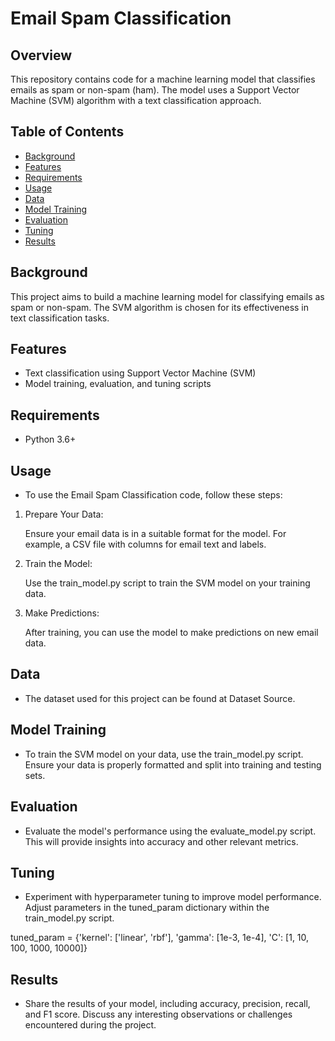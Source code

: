 # Email Spam Classification

## Overview

This repository contains code for a machine learning model that classifies emails as spam or non-spam (ham). The model uses a Support Vector Machine (SVM) algorithm with a text classification approach.

## Table of Contents

- [Background](#background)
- [Features](#features)
- [Requirements](#requirements)
- [Usage](#usage)
- [Data](#data)
- [Model Training](#model-training)
- [Evaluation](#evaluation)
- [Tuning](#tuning)
- [Results](#results)

## Background

This project aims to build a machine learning model for classifying emails as spam or non-spam. The SVM algorithm is chosen for its effectiveness in text classification tasks.

## Features

- Text classification using Support Vector Machine (SVM)
- Model training, evaluation, and tuning scripts

## Requirements

- Python 3.6+

## Usage
- To use the Email Spam Classification code, follow these steps:

1. Prepare Your Data:

   Ensure your email data is in a suitable format for the model. For example, a CSV file with columns for email text and labels.

2. Train the Model:

   Use the train_model.py script to train the SVM model on your training data.

3. Make Predictions:

   After training, you can use the model to make predictions on new email data.

## Data
- The dataset used for this project can be found at Dataset Source.

## Model Training
- To train the SVM model on your data, use the train_model.py script. Ensure your data is properly formatted and split into training and testing sets.

## Evaluation
- Evaluate the model's performance using the evaluate_model.py script. This will provide insights into accuracy and other relevant metrics.

## Tuning
- Experiment with hyperparameter tuning to improve model performance. Adjust parameters in the tuned_param dictionary within the train_model.py script.

tuned_param = {'kernel': ['linear', 'rbf'], 'gamma': [1e-3, 1e-4], 'C': [1, 10, 100, 1000, 10000]}

## Results
- Share the results of your model, including accuracy, precision, recall, and F1 score. Discuss any interesting observations or challenges encountered during the project.
